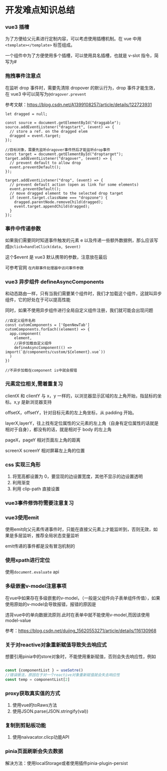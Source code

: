 # 开发难点知识总结

### vue3 插槽

为了方便给父元素进行定制内容，可以考虑使用插槽机制。在 vue 中用`<template></template>` 标签组成。

一个组件中为了方便使用多个插槽，可以使用具名插槽，也就是 v-slot 指令，简写为#

### 拖拽事件注意点

在监听 drop 事件时，需要先清除 dropover 的默认行为，drop 事件才能生效，在 vue3 中可以简写为`@dragover.prevent`

参考文献：https://blog.csdn.net/A1399108257/article/details/122723931

```
let dragged = null;

const source = document.getElementById("draggable");
source.addEventListener("dragstart", (event) => {
  // store a ref. on the dragged elem
  dragged = event.target;
});

//目标对象，需要先监听dragover事件然后才能监听drop事件
const target = document.getElementById("droptarget");
target.addEventListener("dragover", (event) => {
  // prevent default to allow drop
  event.preventDefault();
});

target.addEventListener("drop", (event) => {
  // prevent default action (open as link for some elements)
  event.preventDefault();
  // move dragged element to the selected drop target
  if (event.target.className === "dropzone") {
    dragged.parentNode.removeChild(dragged);
    event.target.appendChild(dragged);
  }
});

```

### 事件中传递参数

如果我们需要同时知道事件触发的元素 e 以及传递一些额外数据例，那么应该写成`@click=handleClick(data, $event)`

这个$event 是 vue3 默认携带的参数，注意放在最后

可参考官网 `在内联事件处理器中访问事件参数`

### vue3 异步组件 defineAsyncComponents

和动态路由一样，只有当我们需要某个组件时，我们才加载这个组件，这就叫异步组件，它的好处在于可以提高性能

同时，如果不使用异步组件进行全局自定义组件注册，我们就可能会出现问题

```
//自定义组件名称
const cutomComponents = ['OpenNewTab']
cutomComponents.forEach((element) => {
  app.component(
    element,
    //异步加载自定义组件
    defineAsyncComponent(() => import(`@/components/custom/${element}.vue`))
  )
})

//不异步加载在component is中就会报错
```

### 元素定位相关,需着重复习

clientX 和 clientY 与 x，y 一样的，以浏览器显示区域的左上角开始，指鼠标的坐标。x,y 是新浏览器支持

offsetX，offsetY，针对目标元素的左上角坐标，从 padding 开始。

layerX,layerY，往上找有定位属性的父元素的左上角（自身有定位属性的话就是相对于自身），都没有的话，就是相对于 body 的左上角

pageX，pageY 相对页面左上角的距离

screenX screenY 相对屏幕左上角的位置

### css 实现三角形
1. 将宽高都设置为 0，要显现的边设置宽度，其他不显示的边设置透明
2. 利用渐变
3. 利用 clip-path 直接设置

### vue3事件修饰符需要注意复习

### vue3使用emit
使用emit向父元素传递事件时，只能在直接父元素上才能监听到，否则无效，如果是多层监听，推荐全局状态变量监听

emit传递的事件都是没有冒泡机制的

### 使用xpath进行定位
使用`document.evaluate` api

### 多级嵌套v-model注意事项
在vue中如果存在多级嵌套的v-model，（一般是父组件向子表单组件传值），如果使用原始的v-model会导致报错，报错的原因是

违背vue中的单向数据流原则.此时在表单中就不能使用v-model,而因该使用model-value

参考：https://blog.csdn.net/dujing_15620553271/article/details/116130968

### 关于对reactive对象重新赋值导致失去响应式
想要引用pinia中的store对象时，不能使用重新赋值，否则会失去响应性，例如

```javascript

const {componentList } = useSotre()
//错误做法，原因在于对一个reactive对象重新赋值就会失去响应性
const temp = componentList[2]

```

### proxy获取真实值的方式
1. 使用vue的toRaws方法
2. 使用JSON.parse(JSON.stringify(val))

### 复制到剪贴板功能
1. 使用naivacator.clicp功能API

### pinia页面刷新会失去数据
解决方法：使用localStorage或者使用插件pinia-plugin-persist
